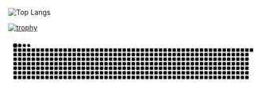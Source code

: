 <p align="left"> 
  <img alt="Top Langs" height="150px" src="https://github-readme-stats.vercel.app/api/top-langs/?username=caf112&layout=compact&show_icons=true&theme=dark" />
</p>

[![trophy](https://github-profile-trophy.vercel.app/?username=caf112&theme=onedark&column=6
)](https://github.com/ryo-ma/github-profile-trophy)

<p align = "center">
	<img src = "https://github.com/7oSkaaa/7oSkaaa/blob/output/github-contribution-grid-snake.svg?" alt = "Snake Game"/>
</p>
<!--
**caf112/caf112** is a ✨ _special_ ✨ repository because its `README.md` (this file) appears on your GitHub profile.

Here are some ideas to get you started:

- 🔭 I’m currently working on ...
- 🌱 I’m currently learning ...
- 👯 I’m looking to collaborate on ...
- 🤔 I’m looking for help with ...
- 💬 Ask me about ...
- 📫 How to reach me: ...
- 😄 Pronouns: ...
- ⚡ Fun fact: ...
-->
